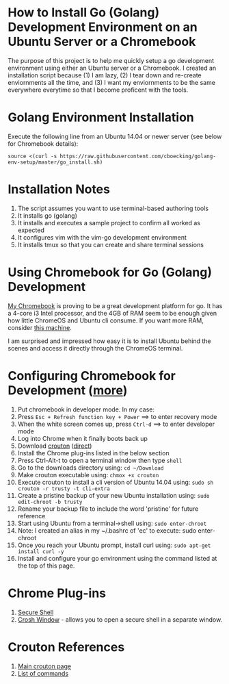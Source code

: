 # How to Install Go (Golang) Development Environment on an Ubuntu Server or a Chromebook

The purpose of this project is to help me quickly setup a go development environment using either an Ubuntu server or a Chromebook. I created an installation script because (1) I am lazy, (2) I tear down and re-create enviornments all the time, and (3) I want my enviornments to be the same everywhere everytime so that I become proficent with the tools. 

# Golang Environment Installation

Execute the following line from an Ubuntu 14.04 or newer server (see below for Chromebook details):

`source <(curl -s https://raw.githubusercontent.com/cboecking/golang-env-setup/master/go_install.sh)`

# Installation Notes

1. The script assumes you want to use terminal-based authoring tools
2. It installs go (golang)
3. It installs and executes a sample project to confirm all worked as expected
4. It configures vim with the vim-go development environment
5. It installs tmux so that you can create and share terminal sessions

# Using Chromebook for Go (Golang) Development

[My Chromebook](https://www.amazon.com/Toshiba-Chromebook-CB35-C3300-Backlit-Keyboard/dp/B015806LSQ/) is proving to be a great development platform for go. It has a 4-core i3 Intel processor, and the 4GB of RAM seem to be enough given how little ChromeOS and Ubuntu cli consume. If you want more RAM, consider [this machine](https://www.amazon.com/dp/B01F8NNY0G/ref=s9_acsd_bw_wf_a_GGLWFSCB_cdl_4).

I am surprised and impressed how easy it is to install Ubuntu behind the scenes and access it directly through the ChromeOS terminal.

# Configuring Chromebook for Development ([more](http://www.davebennett.tech/install-ubuntu-14-04-on-chromebook/))

1. Put chromebook in developer mode. In my case:
  2. Press `Esc + Refresh function key + Power` ==> to enter recovery mode
  3. When the white screen comes up, press `Ctrl-d` ==> to enter developer mode
4. Log into Chrome when it finally boots back up
6. Download [crouton](https://github.com/dnschneid/crouton) ([direct](https://goo.gl/fd3zc))
7. Install the Chrome plug-ins listed in the below section
6. Press Ctrl-Alt-t to open a terminal window then type `shell`
7. Go to the downloads directory using: `cd ~/Download`
8. Make crouton executable using: `chmox +x crouton`
9. Execute crouton to install a cli version of Ubuntu 14.04 using: `sudo sh crouton -r trusty -t cli-extra`
10. Create a pristine backup of your new Ubuntu installation using: `sudo edit-chroot -b trusty`
11. Rename your backup file to include the word 'pristine' for future reference
11. Start using Ubuntu from a terminal->shell using: `sudo enter-chroot`
11. Note: I created an alias in my ~/.bashrc of 'ec' to execute: sudo enter-chroot
12. Once you reach your Ubuntu prompt, install curl using: `sudo apt-get install curl -y`
13. Install and configure your go environment using the command listed at the top of this page.

# Chrome Plug-ins

1. [Secure Shell](https://chrome.google.com/webstore/detail/secure-shell/pnhechapfaindjhompbnflcldabbghjo?hl=en)
2. [Crosh Window](https://chrome.google.com/webstore/detail/crosh-window/nhbmpbdladcchdhkemlojfjdknjadhmh?hl=en-US) - allows you to open a secure shell in a separate window.

# Crouton References

1. [Main crouton page](https://github.com/dnschneid/crouton)
2. [List of commands](https://github.com/dnschneid/crouton/wiki/Crouton-Command-Cheat-Sheet)

